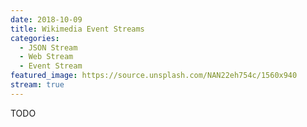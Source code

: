 ```yaml
---
date: 2018-10-09
title: Wikimedia Event Streams
categories:
  - JSON Stream
  - Web Stream
  - Event Stream
featured_image: https://source.unsplash.com/NAN22eh754c/1560x940
stream: true
---
```


TODO